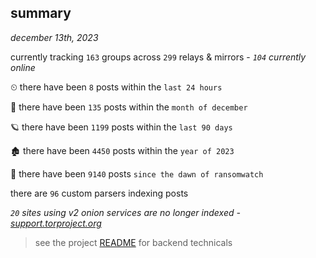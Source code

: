 
## summary
_december 13th, 2023_

currently tracking `163` groups across `299` relays & mirrors - _`104` currently online_

⏲ there have been `8` posts within the `last 24 hours`

🦈 there have been `135` posts within the `month of december`

🪐 there have been `1199` posts within the `last 90 days`

🏚 there have been `4450` posts within the `year of 2023`

🦕 there have been `9140` posts `since the dawn of ransomwatch`

there are `96` custom parsers indexing posts

_`20` sites using v2 onion services are no longer indexed - [support.torproject.org](https://support.torproject.org/onionservices/v2-deprecation/)_

> see the project [README](https://github.com/joshhighet/ransomwatch#ransomwatch--) for backend technicals
